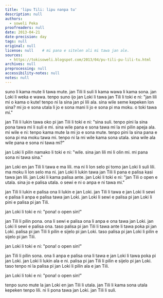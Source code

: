 ```yaml
---
title: 'lipu Tili: lipu nanpa tu'
description: null
authors:
  - soweli Peka
proofreaders: null
date: 2013-04-21
date-precision: day
tags: null
original: null
license: null    # mi pana e sitelen ali mi tawa jan ale.
sources:
  - https://tokisoweli.blogspot.com/2013/04/pu-tili-pu-lili-tu.html
archives: null
preprocessing: null
accessibility-notes: null
notes: null
---
```


suno li kama mute li tawa mute. jan Tili li suli li kama wawa li kama sona. jan Loki li weka e wawa. tenpo suno ijo jan Loki li tawa jan Tili li toki e ni: "jan lili mi o kama o kute! tenpo ni la sina jan pi lili ala. sina wile seme kepeken lon sina? mi jo e sona utala li jo e sona mani li jo e sona pi ma moku. o toki tawa mi."

jan Tili li lukin tawa oko pi jan Tili li toki e ni: "sina suli. tenpo pini la sina pona tawa mi li suli e mi. sina wile pana e sona tawa mi la mi pilin apeja ala. mi wile e ni: tenpo kama mute la mi jo e sona mute. tenpo pini la sina pana e sona pi ma moku tawa mi. tenpo ni la mi wile kama sona utala. sina wile ala wile pana e sona ni tawa mi?"

jan Loki li pilin namako li toki e ni: "wile. sina jan lili mi li olin mi. mi pana sona ni tawa sina."

jan Loki en jan Tili li tawa e ma lili. ma ni li lon selo pi tomo jan Loki li suli lili. ma moku li lon selo ma ni. jan Loki li lukin tawa jan Tili li pana e palisa kasi tawa jan lili. jan Loki li kama palisa ante. jan Loki li toki e ni: "jan Tili o open e utala. sina jo e palisa utala. o sewi e ni o anpa e ni tawa mi."

jan Tili li lukin e palisa ona li lukin e jan Loki. jan Tili li tawa e jan Loki li sewi e palisa li anpa e palisa tawa jan Loki. jan Loki li sewi e palisa pi jan Loki li pini e palisa pi jan Tili.

jan Loki li toki e ni: "pona! o open sin!"

jan Tili li pilin pona. ona li sewi e palisa ona li anpa e ona tawa jan Loki. jan Loki li sewi e palisa ona. taso palisa pi jan Tili li tawa ante li tawa poka pi jan Loki. palisa pi jan Tili li pilin e sijelo pi jan Loki. taso palisa pi jan Loki li pilin e sijelo pi jan Tili.

jan Loki li toki e ni: "pona! o open sin!"

jan Tili li pilin sona. ona li anpa e palisa ona li tawa e jan Loki li tawa poka pi jan Loki. jan Loki li lukin ala e ni. palisa pi jan Tili li pilin e sijelo pi jan Loki. taso tenpo ni la palisa pi jan Loki li pilin ala e jan Tili.

jan Loki li toki e ni: "pona! o open sin!"

tenpo suno mute la jan Loki en jan Tili li utala. jan Tili li kama sona utala kepeken tenpo lili. ni li pona tawa jan Loki. jan Tili li suli.

<!-- 

Comments from Kaliputra (2013-04-28):

suno li kama mute li tawa mute. jan Tili li suli li kama wawa li kama sona. jan Loki li weka e wawa. tenpo suno [ijo] LA jan Loki li tawa jan Tili li toki e ni: "jan lili mi o kama o kute! tenpo ni la sina jan pi lili ala. sina wile E seme kepeken lon sina? mi jo e sona utala li jo e sona mani li jo e sona pi ma moku. o toki tawa mi."

I would leave out the ‘jo e’ and make all the objects verbs and their modifiers objects.

jan Tili li lukin tawa oko pi jan [Tili] Loki li toki e ni: "sina suli. tenpo pini la sina pona tawa mi li suli e mi. sina wile pana e sona tawa mi la mi pilin apeja ala.

‘apeja’? not on any standard list I can find.

mi wile e ni: tenpo kama mute la mi jo e sona mute. tenpo pini la sina pana e sona pi ma moku tawa mi. tenpo ni la mi wile kama sona E utala. sina wile ala wile pana e sona ni tawa mi?"

jan Loki li pilin namako li toki e ni: "wile. sina jan lili mi li olin mi. mi pana E sona ni tawa sina."

‘namako’ “excited”? “superfluous”?

jan Loki en jan Tili li tawa [e] ma lili. ma ni li lon selo [maybe ‘poka’] pi tomo PI jan Loki li suli lili. ma moku li lon selo ma ni. jan Loki li lukin tawa jan Tili li pana e palisa kasi tawa jan lili. jan Loki li kama E palisa ante. jan Loki li toki e ni: "jan Tili o open e [could skip ‘e’] utala. sina jo e palisa utala. o sewi e ni o anpa e ni tawa mi."

jan Tili li lukin e palisa ona li lukin e jan Loki. jan Tili li tawa e jan Loki li sewi e palisa li anpa e palisa tawa jan Loki. jan Loki li sewi e palisa pi jan Loki li pini e palisa pi jan Tili.

jan Loki li toki e ni: "pona! o open sin!"

jan Tili li pilin pona. ona li sewi e palisa ona li anpa e ona tawa jan Loki. jan Loki li sewi e palisa ona. taso palisa pi jan Tili li tawa ante li tawa poka pi jan Loki. palisa pi jan Tili li pilin e sijelo pi jan Loki. taso palisa pi jan Loki li pilin e sijelo pi jan Tili.

jan Loki li toki e ni: "pona! o open sin!"

jan Tili li pilin sona. ona li anpa e palisa ona li tawa e jan Loki li tawa poka pi jan Loki. jan Loki li lukin ala e ni. palisa pi jan Tili li pilin e sijelo pi jan Loki. taso tenpo ni la palisa pi jan Loki li pilin ala e jan Tili.

jan Loki li toki e ni: "pona! o open sin!"

tenpo suno mute la jan Loki en jan Tili li utala. jan Tili li kama sona E utala kepeken tenpo lili. ni li pona tawa jan Loki. jan Tili li suli. 

-->